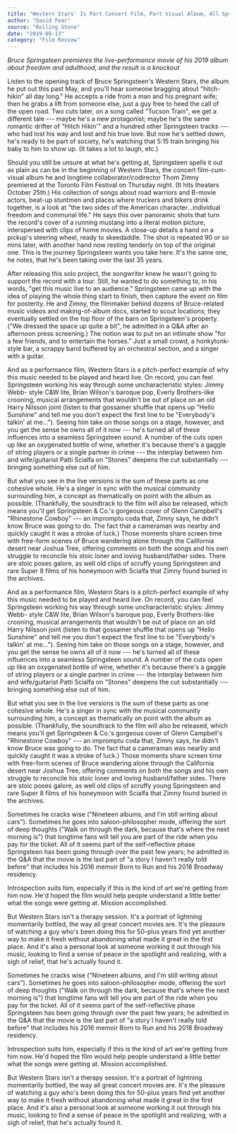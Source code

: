 ```yaml
---
title: "Western Stars' Is Part Concert Film, Part Visual Album, All Springsteen"
author: "David Fear"
source: "Rolling Stone"
date: "2019-09-13"
category: "Film Review"
---
```


_Bruce Springsteen premieres the live-performance movie of his 2019 album about freedom and adulthood, and the result is a knockout_

Listen to the opening track of Bruce Springsteen's Western Stars, the album he put out this past May, and you'll hear someone bragging about "hitch-hikin" all day long." He accepts a ride from a man and his pregnant wife; then he grabs a lift from someone else, just a guy free to heed the call of the open road. Two cuts later, on a song called "Tucson Train", we get a different tale --- maybe he's a new protagonist; maybe he's the same romantic drifter of "Hitch Hikin'" and a hundred other Springsteen tracks --- who had lost his way and lost and his true love. But now he's settled down, he's ready to be part of society, he's watching that 5:15 train bringing his baby to him to show up. (It takes a lot to laugh, etc.)

Should you still be unsure at what he's getting at, Springsteen spells it out as plain as can be in the beginning of Western Stars, the concert film-cum- visual album he and longtime collaborator/codirector Thom Zimny premiered at the Toronto Film Festival on Thursday night. (It hits theaters October 25th.) His collection of songs about road warriors and B-movie actors, beat-up stuntmen and places where truckers and bikers drink together, is a look at "the two sides of the American character...individual freedom and communal life." He says this over panoramic shots that turn the record's cover of a running mustang into a literal motion picture, interspersed with clips of home movies. A close-up details a hand on a pickup's steering wheel, ready to skeedaddle. The shot is repeated 90 or so mins later, with another hand now resting tenderly on top of the original one. This is the journey Springsteen wants you take here. It's the same one, he notes, that he's been taking over the last 35 years.

After releasing this solo project, the songwriter knew he wasn't going to support the record with a tour. Still, he wanted to do something to, in his words, "get this music live to an audience." Springsteen came up with the idea of playing the whole thing start to finish, then capture the event on film for posterity. He and Zimny, the filmmaker behind dozens of Bruce-related music videos and making-of-album docs, started to scout locations; they eventually settled on the top floor of the barn on Springsteen's property. ("We dressed the space up quite a bit", he admitted in a Q&A after an afternoon press screening.) The notion was to put on an intimate show "for a few friends, and to entertain the horses." Just a small crowd, a honkytonk-style bar, a scrappy band buffered by an orchestral section, and a singer with a guitar.

And as a performance film, Western Stars is a pitch-perfect example of why this music needed to be played and heard live. On record, you can feel Springsteen working his way through some uncharacteristic styles: Jimmy Webb- style C&W lite, Brian Wilson's baroque pop, Everly Brothers-like crooning, musical arrangements that wouldn't be out of place on an old Harry Nilsson joint (listen to that gossamer shuffle that opens up "Hello Sunshine" and tell me you don't expect the first line to be "Everybody's talkin' at me..."). Seeing him take on those songs on a stage, however, and you get the sense he owns all of it now --- he's turned all of these influences into a seamless Springsteen sound. A number of the cuts open up like an oxygenated bottle of wine, whether it's because there's a gaggle of string players or a single partner in crime --- the interplay between him and wife/guitarist Patti Scialfa on "Stones" deepens the cut substantially --- bringing something else out of him.

But what you see in the live versions is the sum of these parts as one cohesive whole. He's a singer in sync with the musical community surrounding him, a concept as thematically on point with the album as possible. (Thankfully, the soundtrack to the film will also be released, which means you'll get Springsteen & Co.'s gorgeous cover of Glenn Campbell's "Rhinestone Cowboy" --- an impromptu coda that, Zimny says, he didn't know Bruce was going to do. The fact that a cameraman was nearby and quickly caught it was a stroke of luck.) Those moments share screen time with free-form scenes of Bruce wandering alone through the California desert near Joshua Tree, offering comments on both the songs and his own struggle to reconcile his stoic loner and loving husband/father sides. There are stoic poses galore, as well old clips of scruffy young Springsteen and rare Super 8 films of his honeymoon with Scialfa that Zimny found buried in the archives.

And as a performance film, Western Stars is a pitch-perfect example of why this music needed to be played and heard live. On record, you can feel Springsteen working his way through some uncharacteristic styles: Jimmy Webb- style C&W lite, Brian Wilson's baroque pop, Everly Brothers-like crooning, musical arrangements that wouldn't be out of place on an old Harry Nilsson joint (listen to that gossamer shuffle that opens up "Hello Sunshine" and tell me you don't expect the first line to be "Everybody's talkin' at me..."). Seeing him take on those songs on a stage, however, and you get the sense he owns all of it now --- he's turned all of these influences into a seamless Springsteen sound. A number of the cuts open up like an oxygenated bottle of wine, whether it's because there's a gaggle of string players or a single partner in crime --- the interplay between him and wife/guitarist Patti Scialfa on "Stones" deepens the cut substantially --- bringing something else out of him.

But what you see in the live versions is the sum of these parts as one cohesive whole. He's a singer in sync with the musical community surrounding him, a concept as thematically on point with the album as possible. (Thankfully, the soundtrack to the film will also be released, which means you'll get Springsteen & Co.'s gorgeous cover of Glenn Campbell's "Rhinestone Cowboy" --- an impromptu coda that, Zimny says, he didn't know Bruce was going to do. The fact that a cameraman was nearby and quickly caught it was a stroke of luck.) Those moments share screen time with free-form scenes of Bruce wandering alone through the California desert near Joshua Tree, offering comments on both the songs and his own struggle to reconcile his stoic loner and loving husband/father sides. There are stoic poses galore, as well old clips of scruffy young Springsteen and rare Super 8 films of his honeymoon with Scialfa that Zimny found buried in the archives.

Sometimes he cracks wise ("Nineteen albums, and I'm still writing about cars"). Sometimes he goes into saloon-philosopher mode, offering the sort of deep thoughts ("Walk on through the dark, because that's where the next morning is") that longtime fans will tell you are part of the ride when you pay for the ticket. All of it seems part of the self-reflective phase Springsteen has been going through over the past few years; he admitted in the Q&A that the movie is the last part of "a story I haven't really told before" that includes his 2016 memoir Born to Run and his 2018 Broadway residency.

Introspection suits him, especially if this is the kind of art we're getting from him now. He'd hoped the film would help people understand a little better what the songs were getting at. Mission accomplished.

But Western Stars isn't a therapy session. It's a portrait of lightning momentarily bottled, the way all great concert movies are. It's the pleasure of watching a guy who's been doing this for 50-plus years find yet another way to make it fresh without abandoning what made it great in the first place. And it's also a personal look at someone working it out through his music, looking to find a sense of peace in the spotlight and realizing, with a sigh of relief, that he's actually found it.

Sometimes he cracks wise ("Nineteen albums, and I'm still writing about cars"). Sometimes he goes into saloon-philosopher mode, offering the sort of deep thoughts ("Walk on through the dark, because that's where the next morning is") that longtime fans will tell you are part of the ride when you pay for the ticket. All of it seems part of the self-reflective phase Springsteen has been going through over the past few years; he admitted in the Q&A that the movie is the last part of "a story I haven't really told before" that includes his 2016 memoir Born to Run and his 2018 Broadway residency.

Introspection suits him, especially if this is the kind of art we're getting from him now. He'd hoped the film would help people understand a little better what the songs were getting at. Mission accomplished.

But Western Stars isn't a therapy session. It's a portrait of lightning momentarily bottled, the way all great concert movies are. It's the pleasure of watching a guy who's been doing this for 50-plus years find yet another way to make it fresh without abandoning what made it great in the first place. And it's also a personal look at someone working it out through his music, looking to find a sense of peace in the spotlight and realizing, with a sigh of relief, that he's actually found it.
